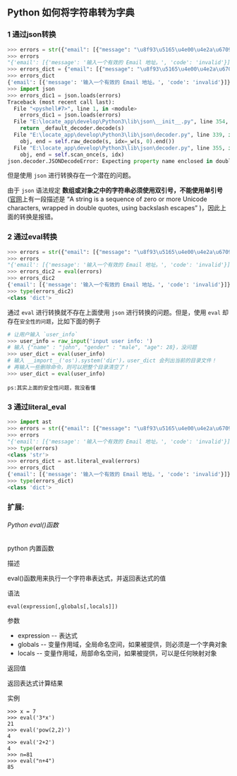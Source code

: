 ## Python 如何将字符串转为字典



### 1 通过json转换

~~~python
>>> errors = str({"email": [{"message": "\u8f93\u5165\u4e00\u4e2a\u6709\u6548\u7684 Email \u5730\u5740\u3002", "code": "invalid"}]})
>>> errors
"{'email': [{'message': '输入一个有效的 Email 地址。', 'code': 'invalid'}]}"
>>> errors_dict = {"email": [{"message": "\u8f93\u5165\u4e00\u4e2a\u6709\u6548\u7684 Email \u5730\u5740\u3002", "code": "invalid"}]}
>>> errors_dict
{'email': [{'message': '输入一个有效的 Email 地址。', 'code': 'invalid'}]}
>>> import json
>>> errors_dic1 = json.loads(errors)
Traceback (most recent call last):
  File "<pyshell#7>", line 1, in <module>
    errors_dic1 = json.loads(errors)
  File "E:\locate_app\develop\Python3\lib\json\__init__.py", line 354, in loads
    return _default_decoder.decode(s)
  File "E:\locate_app\develop\Python3\lib\json\decoder.py", line 339, in decode
    obj, end = self.raw_decode(s, idx=_w(s, 0).end())
  File "E:\locate_app\develop\Python3\lib\json\decoder.py", line 355, in raw_decode
    obj, end = self.scan_once(s, idx)
json.decoder.JSONDecodeError: Expecting property name enclosed in double quotes: line 1 column 2 (char 1)
~~~

但是使用 `json` 进行转换存在一个潜在的问题。

由于 `json` 语法规定 **数组或对象之中的字符串必须使用双引号，不能使用单引号** ([官网](http://json.org/)上有一段描述是 “A string is a sequence of zero or more Unicode characters, wrapped in double quotes, using backslash escapes” )，因此上面的转换是报错。



### 2 通过eval转换

~~~python
>>> errors = str({"email": [{"message": "\u8f93\u5165\u4e00\u4e2a\u6709\u6548\u7684 Email \u5730\u5740\u3002", "code": "invalid"}]})
>>> errors
"{'email': [{'message': '输入一个有效的 Email 地址。', 'code': 'invalid'}]}"
>>> errors_dic2 = eval(errors)
>>> errors_dic2
{'email': [{'message': '输入一个有效的 Email 地址。', 'code': 'invalid'}]}
>>> type(errors_dic2)
<class 'dict'>

~~~

通过 `eval` 进行转换就不存在上面使用 `json` 进行转换的问题。但是，使用 `eval` 却存在`安全性的问题`，比如下面的例子

~~~python
# 让用户输入 `user_info`
>>> user_info = raw_input('input user info: ')
# 输入 {"name" : "john", "gender" : "male", "age": 28}，没问题
>>> user_dict = eval(user_info)
# 输入 __import__('os').system('dir')，user_dict 会列出当前的目录文件！
# 再输入一些删除命令，则可以把整个目录清空了！
>>> user_dict = eval(user_info)
~~~

`ps:其实上面的安全性问题，我没看懂`



### 3 通过literal_eval

~~~python
>>> import ast
>>> errors = str({"email": [{"message": "\u8f93\u5165\u4e00\u4e2a\u6709\u6548\u7684 Email \u5730\u5740\u3002", "code": "invalid"}]})
>>> errors
"{'email': [{'message': '输入一个有效的 Email 地址。', 'code': 'invalid'}]}"
>>> type(errors)
<class 'str'>
>>> errors_dict = ast.literal_eval(errors)
>>> errors_dict
{'email': [{'message': '输入一个有效的 Email 地址。', 'code': 'invalid'}]}
>>> type(errors_dict)
<class 'dict'>
~~~



### 扩展:

###### Python eval()函数

python 内置函数

描述

eval()函数用来执行一个字符串表达式，并返回表达式的值

语法

`eval(expression[,globals[,locals]])`

参数

- expression -- 表达式
- globals -- 变量作用域，全局命名空间，如果被提供，则必须是一个字典对象
- locals -- 变量作用域，局部命名空间，如果被提供，可以是任何映射对象

返回值

返回表达式计算结果

实例

~~~
>>> x = 7
>>> eval('3*x')
21
>>> eval('pow(2,2)')
4
>>> eval('2+2')
4
>>> n=81
>>> eval("n+4")
85
~~~

